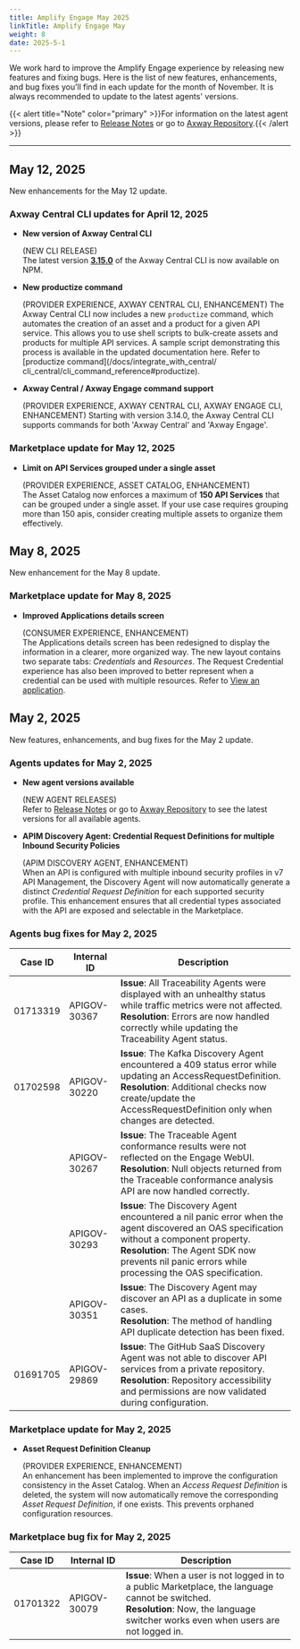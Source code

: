 ```yaml
---
title: Amplify Engage May 2025
linkTitle: Amplify Engage May
weight: 8
date: 2025-5-1
---
```

We work hard to improve the Amplify Engage experience by releasing new features and fixing bugs. Here is the list of new features, enhancements, and bug fixes you’ll find in each update for the month of November. It is always recommended to update to the latest agents' versions.

{{< alert title="Note" color="primary" >}}For information on the latest agent versions, please refer to [Release Notes](/docs/amplify_relnotes) or go to [Axway Repository](https://repository.axway.com/catalog?q=agents).{{< /alert >}}

---

## May 12, 2025

New enhancements for the May 12 update.

### Axway Central CLI updates for April 12, 2025

* **New version of Axway Central CLI**

  (NEW CLI RELEASE)</br>
  The latest version **[3.15.0](https://www.npmjs.com/package/@axway/axway-central-cli/v/3.14.0)** of the Axway Central CLI is now available on NPM.

* **New productize command**

   (PROVIDER EXPERIENCE, AXWAY CENTRAL CLI, ENHANCEMENT)
   The Axway Central CLI now includes a new `productize` command, which automates the creation of an asset and a product for a given API service. This allows you to use shell scripts to bulk-create assets and products for multiple API services. A sample script demonstrating this process is available in the updated documentation here.  Refer to [productize command](/docs/integrate_with_central/ cli_central/cli_command_reference#productize).

* **Axway Central / Axway Engage command support**

  (PROVIDER EXPERIENCE, AXWAY CENTRAL CLI, AXWAY ENGAGE CLI, ENHANCEMENT)
  Starting with version 3.14.0, the Axway Central CLI supports commands for both 'Axway Central' and 'Axway Engage'.

### Marketplace update for May 12, 2025

* **Limit on API Services grouped under a single asset**

  (PROVIDER EXPERIENCE, ASSET CATALOG, ENHANCEMENT)</br>
  The Asset Catalog now enforces a maximum of **150 API Services** that can be grouped under a single asset. If your use case requires grouping more than 150 apis, consider creating multiple assets to organize them effectively.

## May 8, 2025

New enhancement for the May 8 update.

### Marketplace update for May 8, 2025

* **Improved Applications details screen**
  
  (CONSUMER EXPERIENCE, ENHANCEMENT)</br>
  The Applications details screen has been redesigned to display the information in a clearer, more organized way. The new layout contains two separate tabs: *Credentials* and *Resources*. The Request Credential experience has also been improved to better represent when a credential can be used with multiple resources. Refer to [View an application](/docs/manage_marketplace/consumer_experience/application_management#view-an-application).

## May 2, 2025

New features, enhancements, and bug fixes for the May 2 update.

### Agents updates for May 2, 2025

* **New agent versions available**

  (NEW AGENT RELEASES)</br>
  Refer to [Release Notes](/docs/amplify_relnotes) or go to [Axway Repository](https://repository.axway.com/catalog?q=agents) to see the latest versions for all available agents.

* **APIM Discovery Agent: Credential Request Definitions for multiple Inbound Security Policies**
  
  (APIM DISCOVERY AGENT, ENHANCEMENT)</br>
  When an API is configured with multiple inbound security profiles in v7 API Management, the Discovery Agent will now automatically generate a distinct *Credential Request Definition* for each supported security profile. This enhancement ensures that all credential types associated with the API are exposed and selectable in the Marketplace.

### Agents bug fixes for May 2, 2025

| Case ID | Internal ID | Description |
|-------------|--------------|---------------------------------------------------|
| 01713319 | APIGOV-30367 | **Issue**: All Traceability Agents were displayed with an unhealthy status while traffic metrics were not affected. <br/>**Resolution**: Errors are now handled correctly while updating the Traceability Agent status. |
| 01702598 | APIGOV-30220 | **Issue**: The Kafka Discovery Agent encountered a 409 status error while updating an AccessRequestDefinition. <br/>**Resolution**: Additional checks now create/update the AccessRequestDefinition only when changes are detected. |
|          | APIGOV-30267 | **Issue**: The Traceable Agent conformance results were not reflected on the Engage WebUI. <br/>**Resolution**: Null objects returned from the Traceable conformance analysis API are now handled correctly. |
|          | APIGOV-30293 | **Issue**: The Discovery Agent encountered a nil panic error when the agent discovered an OAS specification without a component property. <br/>**Resolution**: The Agent SDK now prevents nil panic errors while processing the OAS specification. |
|          | APIGOV-30351 | **Issue**: The Discovery Agent may discover an API as a duplicate in some cases. <br/>**Resolution**: The method of handling API duplicate detection has been fixed. |
| 01691705 | APIGOV-29869 | **Issue**: The GitHub SaaS Discovery Agent was not able to discover API services from a private repository. <br/>**Resolution**: Repository accessibility and permissions are now validated during configuration. |

### Marketplace update for May 2, 2025

* **Asset Request Definition Cleanup**
  
  (PROVIDER EXPERIENCE, ENHANCEMENT)</br>
  An enhancement has been implemented to improve the configuration consistency in the Asset Catalog. When an *Access Request Definition* is deleted, the system will now automatically remove the corresponding *Asset Request Definition*, if one exists. This prevents orphaned configuration resources.

### Marketplace bug fix for May 2, 2025

| Case ID | Internal ID | Description |
|-------------|--------------|---------------------------------------------------|
| 01701322 | APIGOV-30079 | **Issue**: When a user is not logged in to a public Marketplace, the language cannot be switched.<br/>**Resolution**: Now, the language switcher works even when users are not logged in. |
